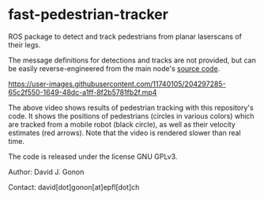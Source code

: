 # fast-pedestrian-tracker
ROS package to detect and track pedestrians from planar laserscans of their legs.

The message definitions for detections and tracks are not provided, but can be easily reverse-engineered from the main node's [source code](./src/node.cpp).


https://user-images.githubusercontent.com/11740105/204297285-65c2f550-1649-48dc-a1ff-8f2b5781fb2f.mp4

The above video shows results of pedestrian tracking with this repository's code. It shows the positions of pedestrians (circles in various colors) which are tracked from a mobile robot (black circle), as well as their velocity estimates (red arrows). Note that the video is rendered slower than real time.

The code is released under the license GNU GPLv3.

Author: David J. Gonon

Contact: david[dot]gonon[at]epfl[dot]ch
